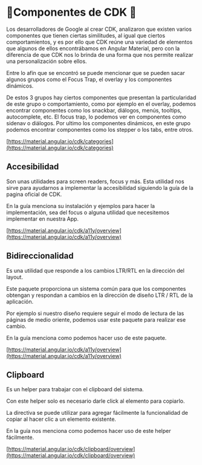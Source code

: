 # 🎈Componentes de CDK 🎈

Los desarrolladores de Google al crear CDK, analizaron que existen varios componentes que tienen ciertas similitudes, al igual que ciertos comportamientos, y es por ello que CDK reúne una variedad de elementos que algunos de ellos encontrábamos en Angular Material, pero con la diferencia de que CDK nos lo brinda de una forma que nos permite realizar una personalización sobre ellos.

Entre lo afín que se encontró se puede mencionar que se pueden sacar algunos grupos como el Focus Trap, el overlay y los componentes dinámicos. 

De estos 3 grupos hay ciertos componentes que presentan la particularidad de este grupo o comportamiento, como por ejemplo en el overlay, podemos encontrar componentes como los snackbar, diálogos, menús, tooltips, autocomplete, etc. El focus trap, lo podemos ver en componentes como sidenav o diálogos. Por ultimo los componentes dinámicos, en este grupo podemos encontrar componentes como los stepper o los tabs, entre otros. 

[https://material.angular.io/cdk/categories](https://material.angular.io/cdk/categories)

## Accesibilidad

Son unas utilidades para screen readers, focus y más. Esta utilidad nos sirve para ayudarnos a implementar la accesibilidad siguiendo la guía de la pagina oficial de CDK.

En la guía menciona su instalación y ejemplos para hacer la implementación, sea del focus o alguna utilidad que necesitemos implementar en nuestra App.

[https://material.angular.io/cdk/a11y/overview](https://material.angular.io/cdk/a11y/overview)

## Bidireccionalidad

Es una utilidad que responde a los cambios LTR/RTL en la dirección del layout. 

Este paquete proporciona un sistema común para que los componentes obtengan y respondan a cambios en la dirección de diseño LTR / RTL de la aplicación.

Por ejemplo si nuestro diseño requiere seguir el modo de lectura de las páginas de medio oriente, podemos usar este paquete para realizar ese cambio.

En la guía menciona como podemos hacer uso de este paquete.

[https://material.angular.io/cdk/a11y/overview](https://material.angular.io/cdk/a11y/overview)

## Clipboard

Es un helper para trabajar con el clipboard del sistema. 

Con este helper solo es necesario darle click al elemento para copiarlo. 

La directiva se puede utilizar para agregar fácilmente la funcionalidad de copiar al hacer clic a un elemento existente. 

En la guía nos menciona como podemos hacer uso de este helper fácilmente.

[https://material.angular.io/cdk/clipboard/overview](https://material.angular.io/cdk/clipboard/overview)
